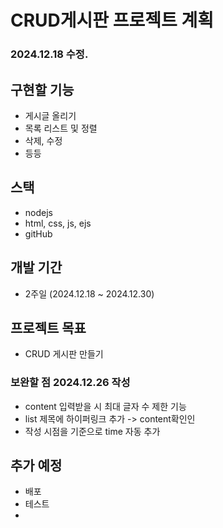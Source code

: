 # CRUD게시판 프로젝트 계획

### 2024.12.18 수정.

## 구현할 기능
- 게시글 올리기
- 목록 리스트 및 정렬
- 삭제, 수정
- 등등

## 스택
- nodejs
- html, css, js, ejs
- gitHub

## 개발 기간
- 2주일 (2024.12.18 ~ 2024.12.30)

## 프로젝트 목표
- CRUD 게시판 만들기

### 보완할 점 2024.12.26 작성
- content 입력받을 시 최대 글자 수 제한 기능
- list 제목에 하이퍼링크 추가 -> content확인인
- 작성 시점을 기준으로 time 자동 추가


## 추가 예정

- 배포
- 테스트
- 


